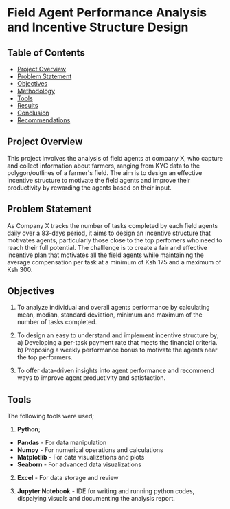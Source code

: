 # Field Agent Performance Analysis and Incentive Structure Design

## Table of Contents

- [Project Overview](#project-overview)
- [Problem Statement](#problem-statement)
- [Objectives](#objectives)
- [Methodology](#methodology)
- [Tools](#tools)
- [Results](#results)
- [Conclusion](#conclusion)
- [Recommendations](#recommendations)

## Project Overview
This project involves the analysis of field agents at company X, who capture and collect information about farmers, ranging from KYC data to the polygon/outlines of a farmer's field. The aim is to design an effective incentive structure to motivate the field agents and improve their productivity by rewarding the agents based on their input.

## Problem Statement
As Company X tracks the number of tasks completed by each field agents daily over a 83-days period, it aims to design an incentive structure that motivates agents, particularly those close to the top perfomers who need to reach their full potential. The challlenge is to create a fair and effective incentive plan that motivates all the field agents while maintaining the average compensation per task at a minimum of Ksh 175 and a maximum of Ksh 300.

## Objectives
1. To analyze individual and overall agents performance by calculating mean, median, standard deviation, minimum and maximum of the number of tasks completed.
2. To design an easy to understand and implement incentive structure by;
 a) Developing a per-task payment rate that meets the financial criteria.
 b) Proposing a weekly performance bonus to motivate the agents near the top performers.

3. To offer data-driven insights into agent performance and recommend ways to improve agent productivity and satisfaction.

## Tools
The following tools were used;

1. **Python**;
- **Pandas** - For data manipulation
- **Numpy** - For numerical operations and calculations
- **Matplotlib** - For data visualizations and plots
- **Seaborn** - For advanced data visualizations

2. **Excel** - For data storage and review

3. **Jupyter Notebook** - IDE for writing and running python codes, dispalying visuals and documenting the analysis report.